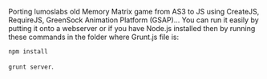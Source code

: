 Porting lumoslabs old Memory Matrix game from AS3 to JS using CreateJS, RequireJS, GreenSock Animation Platform (GSAP)...
You can run it easily by putting it onto a webserver or if you have Node.js installed then by running these commands in the folder where Grunt.js file is:

```npm install```

```grunt server```.